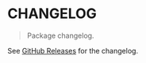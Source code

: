 # CHANGELOG

> Package changelog.

See [GitHub Releases](https://github.com/stdlib-js/stats-base-dists-hypergeometric-ctor/releases) for the changelog.